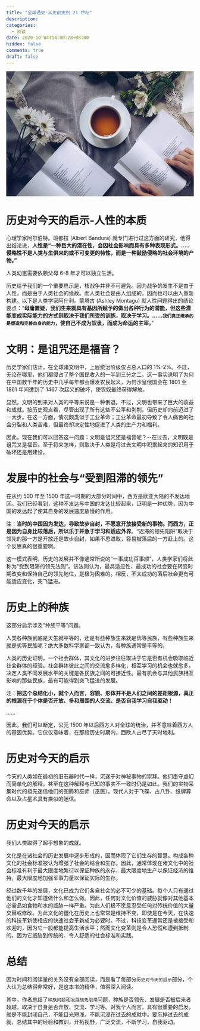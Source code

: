 ```yaml
---
title: "全球通史-从史前史到 21 世纪"
description:
categories:
  - 阅读
date: 2020-10-04T14:00:28+08:00
hidden: false
comments: true
draft: false
---
```


![](https://raw.githubusercontent.com/alwqx/osshub/master/oss/banner/reading-01.jpg)

# 历史对今天的启示-人性的本质

心理学家阿尔伯特。班都拉 (Albert Bandura) 就专门进行过这方面的研究，他得出结论说，**人性是“一种巨大的潜在性，会因社会影响而具有多种表现形式。..... 侵略性不是人类与生俱来的或不可变更的特性，而是一种鼓励侵略的社会环境的产物。”**

人类幼崽需要依赖父母 6-8 年才可以独立生活。

历史给予我们的一个重要启示是，核战争并非不可避免。因为战争的发生不是由于人性，而是由于人类社会的缘故。而人类社会是由人组成的，因而也可以由人重新构建。以下是人类学家阿什利。蒙塔古 (Ashley Montagu) 就人性问题得出的结论要点：“**毋庸置疑，我们生来就具有基因所赋予的做出各种行为的潜能，但这些潜能变成实际能力的方式则取决于我们所受的训练，取决于学习。......`我们真正继承的是塑造和完善自身的能力`，使自己不成为奴隶，而成为命运的主宰。**”

<!--more-->

# 文明：是诅咒还是福音？

历史学家们估计，在全球诸文明中，上层统治阶级仅占总人口的 1%-2%。不过，无论在哪里，他们都侵占了整个国民收入的一半到三分之二。这一事实说明了为何在中国数千年的历史中几乎每年都会爆发农民起义，为何沙皇俄国会在 1801 至 1861 年间遭到了 1467 次起义的破坏，使农奴最终获得解放。

显然，文明的到来对人类的平等来说是一种倒退。不过，文明也带来了巨大的收益和成就。按历史观点看，尽管出现了所有这些不公平和剥削，但历史却向前迈进了一大步。在这一方面，情况颇类似于工业革命；工业革命最初导致了令人痛苦的社会分裂和人类苦难，但最终却决定性地促进了人类的生产力和福利。

因此，现在我们可以回答这一问题：文明是诅咒还是福音呢？--在过去，文明既是诅咒又是福音。至于将来怎样，则取决于人类是将过去文明中积累起来的知识用于破坏还是用建设。

# 发展中的社会与“受到阻滞的领先”

在从约 500 年至 1500 年这一时期的大部分时间中，西方是欧亚大陆的不发达地区。我们已经看到，这种不发达与中国的发达比较起来，证明是一种优势，因为中国的发达起了使其自身的发展速度放慢的作用。

注：**当时的中国因为发达，导致故步自封，不愿意开放接受新的事物。而西方，正是因为自身比较落后，所以乐于并急于学习和适应外界**。“迟滞的领先陷阱”取决于领先的那一方是开放还是故步自封，如果不思进取，容易被落后的一方赶上的。这个反思真的很重要啊。

这一模式表明，历史的发展并不像通常所说的“一事成功百事顺”，人类学家们将此称为“受到阻滞的领先法则”。该法则认为，最具适应性、最成功的社会要在转变时期改变和保持自己的领先地位，是极为困难的。相反，不太成功的落后社会更有可能适应变化，突飞猛进。

# 历史上的种族

这部分启示涉及“种族平等”问题。

人类各种族到底是天生就平等的，还是有些种族生来就是优等民族，有些种族生来就是劣等民族呢？绝大多数科学家都一致认为，各种族通常是平等的。

人类的历史证明，一个社会群体，其文化的进步往往取决于它是否有机会吸取临近社会群体的经验。社会群体彼此之间的交流愈多样化，相互学习的机会也就愈多。决定人类不同发展水平的关键是各民族之间的可接近性。最有机会与其他民族相互影响的那些民族，最有可能得到突飞猛进的发展。

注：**把这个总结化小，就个人而言，容貌、形体并不是人们之间的差距根源，真正的根源在于个体是否开放、多和周围的人交流、是否自我学习自我驱动！**

......

因此，我们可以断定，公元 1500 年以后西方人对全球的统治，并不意味着西方人的基因优势。它仅仅意味着，在那段历史时期内，西欧人占尽了天时地利。

# 历史对今天的启示

今天的人类如在最初的旧石器时代一样，沉迷于对神秘事物的崇拜。他们墨守虚幻而简单化的解释，甚至在这种解释与已知的事实不一致时仍是如此。我们的实物采集时代的祖先迷信他们的图腾和巫师（巫医）。现代人对于飞碟、占八卦、纸牌算命以及占星术具有类似的迷信。

# 历史对今天的启示

我们人类取得了超乎想象的成就。

文化是在诸社会的历史发展中逐步形成的，因而体现了它们生存的智慧。构成各种文化的社会标准被认为增强了社会的结合和生存。因此，通常体现在诸文化中的社会标准有利于最大限度地繁衍以保证种族的永存，最大限度地生产以保证经济的维持，最大限度地加强军事力量以保证实际的生存。

经过数千年的发展，文化已成为它们各自社会的必不可少的基础。每个人只有通过他们的文化才知道做什么和怎么做。因此，任何对文化价值的威胁就像对其他基本必需品如食物和水的威胁一样严重。为此人们极不愿意忍受任何对传统价值的大量交替或修改。为此文化的僵化在历史上也常常是维持不变，即使是在今天，在快速的科技革新使相应的快速社会革新成为必要时。不过，科技变革通常还是被接受和欢迎的，因为它一般都能提高生活水平；然而文化变革则是令人恐慌和遭到抵制的，因为它威胁到传统的、令人舒适的社会标准和实践。

# 总结

因为时间和阅读量的关系没有全部阅读，而是看了每部分`历史对今天的启示`部分，个人认为总结得非常好，是这本书的精华，值得深入阅读。

其中，作者总结了`种族问题`和`发展领先阻滞`问题，种族是否领先、发展是否被后来者超越，取决于自身是否开放、交流、学习等。对我个人而言，具有很重要的启发，就是不能封闭自己，不能目光短浅，不能沉浸在过去的成就中。要忘掉过去的成就，总结其中的经验和教训，开拓视野，广泛交流，不断学习，自我驱动。
